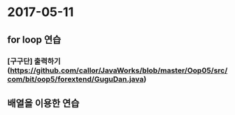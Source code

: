 # 2017-05-11

## for loop 연습

### [구구단] 출력하기(https://github.com/callor/JavaWorks/blob/master/Oop05/src/com/bit/oop5/forextend/GuguDan.java)

## 배열을 이용한 연습